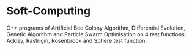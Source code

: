 # Soft-Computing

C++ programs of Artificial Bee Colony Algorithm, Differential Evolution, Genetic Algorithm and Particle Swarm Optimisation on 4 test functions: Ackley, Rastrigin, Rosenbrock and Sphere test function.
